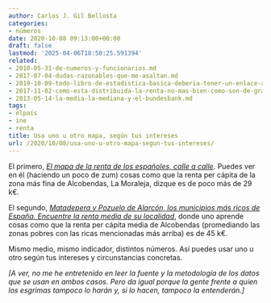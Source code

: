```yaml
---
author: Carlos J. Gil Bellosta
categories:
- números
date: 2020-10-08 09:13:00+00:00
draft: false
lastmod: '2025-04-06T18:50:25.591394'
related:
- 2010-05-31-de-numeros-y-funcionarios.md
- 2017-07-04-dudas-razonables-que-me-asaltan.md
- 2019-10-09-todo-libro-de-estadistica-basica-deberia-tener-un-enlace-al-este-articulo.md
- 2017-11-02-como-esta-distribuida-la-renta-no-mas-bien-como-son-de-grandes-las-provincias.md
- 2013-05-14-la-media-la-mediana-y-el-bundesbank.md
tags:
- elpaís
- ine
- renta
title: Usa uno u otro mapa, según tus intereses
url: /2020/10/08/usa-uno-u-otro-mapa-segun-tus-intereses/
---
```


El primero, _[El mapa de la renta de los españoles, calle a calle](https://elpais.com/economia/2019/09/11/actualidad/1568217626_928704.html)_. Puedes ver en él (haciendo un poco de zum) cosas como que la renta per cápita de la zona más fina de Alcobendas, La Moraleja, dizque es de poco más de 29 k€.

El segundo, _[Matadepera y Pozuelo de Alarcón, los municipios más ricos de España. Encuentre la renta media de su localidad](https://elpais.com/economia/2020-10-06/buscador-matadepera-y-pozuelo-de-alarcon-los-municipios-mas-ricos-de-espana-encuentre-la-renta-media-de-su-municipio.html)_, donde uno aprende cosas como que la renta per cápita media de Alcobendas (promediando las zonas pobres con las ricas mencionadas más arriba) es de 45 k€.

Mismo medio, mismo indicador, distintos números. Así puedes usar uno u otro según tus intereses y circunstancias concretas.

_[A ver, no me he entretenido en leer la fuente y la metodología de los datos que se usan en ambos casos. Pero da igual porque la gente frente a quien los esgrimas tampoco lo harán y, si lo hacen, tampoco la entenderán.]_